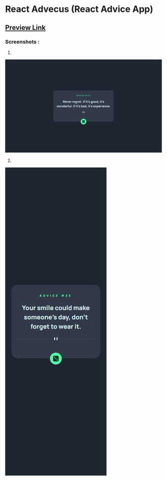 # React Advecus (React Advice App)

## [Preview Link](https://github.com/)

### Screenshots :

1.  

![img1](src/assets/design/1.png)

2.  

![img2](src/assets/design/2.png)
